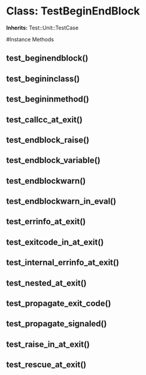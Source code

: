 # Class: TestBeginEndBlock
**Inherits:** Test::Unit::TestCase
    




#Instance Methods
## test_beginendblock() [](#method-i-test_beginendblock)

## test_begininclass() [](#method-i-test_begininclass)

## test_begininmethod() [](#method-i-test_begininmethod)

## test_callcc_at_exit() [](#method-i-test_callcc_at_exit)

## test_endblock_raise() [](#method-i-test_endblock_raise)

## test_endblock_variable() [](#method-i-test_endblock_variable)

## test_endblockwarn() [](#method-i-test_endblockwarn)

## test_endblockwarn_in_eval() [](#method-i-test_endblockwarn_in_eval)

## test_errinfo_at_exit() [](#method-i-test_errinfo_at_exit)

## test_exitcode_in_at_exit() [](#method-i-test_exitcode_in_at_exit)

## test_internal_errinfo_at_exit() [](#method-i-test_internal_errinfo_at_exit)

## test_nested_at_exit() [](#method-i-test_nested_at_exit)

## test_propagate_exit_code() [](#method-i-test_propagate_exit_code)

## test_propagate_signaled() [](#method-i-test_propagate_signaled)

## test_raise_in_at_exit() [](#method-i-test_raise_in_at_exit)

## test_rescue_at_exit() [](#method-i-test_rescue_at_exit)


